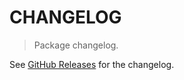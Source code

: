 # CHANGELOG

> Package changelog.

See [GitHub Releases](https://github.com/stdlib-js/function-ctor/releases) for the changelog.